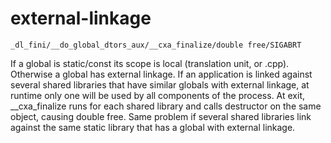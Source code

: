 # external-linkage

`_dl_fini/__do_global_dtors_aux/__cxa_finalize/double free/SIGABRT`

If a global is static/const its scope is local (translation unit, or .cpp).
Otherwise a global has external linkage.
If an application is linked against several shared libraries that have similar globals with external linkage, at runtime only one will be used by all components of the process.
At exit, __cxa_finalize runs for each shared library and calls destructor on the same object, causing double free.
Same problem if several shared libraries link against the same static library that has a global with external linkage.

